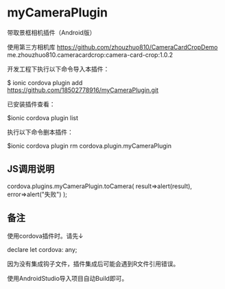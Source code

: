 # myCameraPlugin
带取景框相机插件（Android版）

使用第三方相机库
https://github.com/zhouzhuo810/CameraCardCropDemo
me.zhouzhuo810.cameracardcrop:camera-card-crop:1.0.2

开发工程下执行以下命令导入本插件：

$ ionic cordova plugin add https://github.com/18502778916/myCameraPlugin.git

已安装插件查看：

$ionic cordova plugin list

执行以下命令删本插件：

$ionic cordova plugin rm cordova.plugin.myCameraPlugin

## JS调用说明

cordova.plugins.myCameraPlugin.toCamera(
result=>alert(result),
error=>alert("失败")
);

## 备注

使用cordova插件时。请先↓

declare let cordova: any;

因为没有集成钩子文件，插件集成后可能会遇到R文件引用错误。

使用AndroidStudio导入项目自动Build即可。
